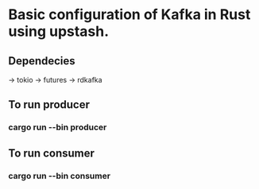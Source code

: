 # Basic configuration of Kafka in Rust using upstash.

## Dependecies
-> tokio
-> futures
-> rdkafka

## To run producer
### cargo run --bin producer

## To run consumer
### cargo run --bin consumer
